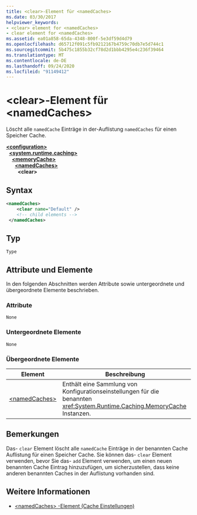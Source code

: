 ```yaml
---
title: <clear>-Element für <namedCaches>
ms.date: 03/30/2017
helpviewer_keywords:
- <clear> element for <namedCaches>
- clear element for <namedCaches>
ms.assetid: ea01a858-65da-4348-800f-5e3df59d4d79
ms.openlocfilehash: d65712f091c5fb9212167b4759c70db7e5d744c1
ms.sourcegitcommit: 5b475c1855b32cf78d2d1bbb4295e4c236f39464
ms.translationtype: MT
ms.contentlocale: de-DE
ms.lasthandoff: 09/24/2020
ms.locfileid: "91149412"
---
```

# <a name="clear-element-for-namedcaches"></a>\<clear>-Element für \<namedCaches>

Löscht alle `namedCache` Einträge in der-Auflistung `namedCaches` für einen Speicher Cache.  
  
[**\<configuration>**](../configuration-element.md)\
&nbsp;&nbsp;[**\<system.runtime.caching>**](system-runtime-caching-element-cache-settings.md)\
&nbsp;&nbsp;&nbsp;&nbsp;[**\<memoryCache>**](memorycache-element-cache-settings.md)\
&nbsp;&nbsp;&nbsp;&nbsp;&nbsp;&nbsp;[**\<namedCaches>**](namedcaches-element-cache-settings.md)\
&nbsp;&nbsp;&nbsp;&nbsp;&nbsp;&nbsp;&nbsp;&nbsp;**\<clear>**  
  
## <a name="syntax"></a>Syntax  
  
```xml  
<namedCaches>  
    <clear name="Default" />  
    <!-- child elements -->  
 </namedCaches>  
```  
  
## <a name="type"></a>Typ  

 `Type`  
  
## <a name="attributes-and-elements"></a>Attribute und Elemente  

 In den folgenden Abschnitten werden Attribute sowie untergeordnete und übergeordnete Elemente beschrieben.  
  
### <a name="attributes"></a>Attribute  

 `None`  
  
### <a name="child-elements"></a>Untergeordnete Elemente  

 `None`  
  
### <a name="parent-elements"></a>Übergeordnete Elemente  
  
|Element|Beschreibung|  
|-------------|-----------------|  
|[\<namedCaches>](namedcaches-element-cache-settings.md)|Enthält eine Sammlung von Konfigurationseinstellungen für die benannten <xref:System.Runtime.Caching.MemoryCache> Instanzen.|  
  
## <a name="remarks"></a>Bemerkungen  

 Das- `clear` Element löscht alle `namedCache` Einträge in der benannten Cache Auflistung für einen Speicher Cache. Sie können das- `clear` Element verwenden, bevor Sie das- `add` Element verwenden, um einen neuen benannten Cache Eintrag hinzuzufügen, um sicherzustellen, dass keine anderen benannten Caches in der Auflistung vorhanden sind.  
  
## <a name="see-also"></a>Weitere Informationen

- [\<namedCaches> -Element (Cache Einstellungen)](namedcaches-element-cache-settings.md)
